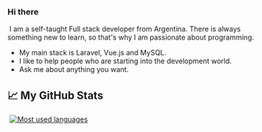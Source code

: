 ### Hi there 
​
I am a self-taught Full stack developer from Argentina. There is always something new to learn, so that's why I am passionate about programming.
​
- My main stack is Laravel, Vue.js and MySQL.
- I like to help people who are starting into the development world.
- Ask me about anything you want.

## &#x1f4c8; My GitHub Stats
​
<a href="https://github.com/martinherrera/martinherrera">
  <img align="center" src="https://github-readme-stats.vercel.app/api/top-langs/?username=martinherrera&hide=html" alt="Most used languages" />
</a>
